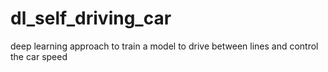 # dl_self_driving_car
deep learning approach to train a model to drive between lines and control the car speed
